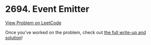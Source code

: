 # 2694. Event Emitter

[View Problem on LeetCode](https://leetcode.com/problems/event-emitter/)

Once you've worked on the problem, check out [the full write-up and solution](solution.md)!

